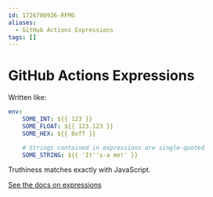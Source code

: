 ```yaml
---
id: 1726700936-RFMG
aliases:
  - GitHub Actions Expressions
tags: []
---
```


# GitHub Actions Expressions

Written like:
```yaml
env:
    SOME_INT: ${{ 123 }}
    SOME_FLOAT: ${{ 123.123 }}
    SOME_HEX: ${{ 0xff }}

    # Strings contained in expressions are single-quoted
    SOME_STRING: ${{ 'It''s-a me!' }}
```

Truthiness matches exactly with JavaScript.

[See the docs on expressions](https://docs.github.com/en/actions/writing-workflows/choosing-what-your-workflow-does/evaluate-expressions-in-workflows-and-actions)

